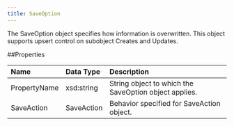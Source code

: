 ```yaml
---
title: SaveOption
---
```

The SaveOption object specifies how information is overwritten. This object supports upsert control on subobject Creates and Updates.

##Properties
<table class="table table-hover"> <thead align="left"><tr><th>Name</th><th>Data Type</th><th>Description</th></tr></thead> <tbody><tr><td>PropertyName</td><td>xsd:string</td><td>String object to which the SaveOption object applies.</td></tr><tr><td>SaveAction</td><td>SaveAction</td><td>Behavior specified for SaveAction object.</td></tr></tbody></table>
